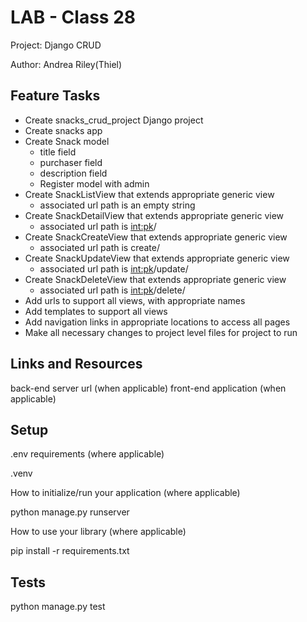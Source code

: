 # LAB - Class 28

Project: Django CRUD

Author: Andrea Riley(Thiel)

## Feature Tasks

- Create snacks_crud_project Django project
- Create snacks app
- Create Snack model
  - title field
  - purchaser field
  - description field
  - Register model with admin
- Create SnackListView that extends appropriate generic view
  - associated url path is an empty string
- Create SnackDetailView that extends appropriate generic view
  - associated url path is <int:pk>/
- Create SnackCreateView that extends appropriate generic view
  - associated url path is create/
- Create SnackUpdateView that extends appropriate generic view
  - associated url path is <int:pk>/update/
- Create SnackDeleteView that extends appropriate generic view
  - associated url path is <int:pk>/delete/
- Add urls to support all views, with appropriate names
- Add templates to support all views
- Add navigation links in appropriate locations to access all pages
- Make all necessary changes to project level files for project to run


## Links and Resources

back-end server url (when applicable)
front-end application (when applicable)

## Setup

.env requirements (where applicable)

  .venv

How to initialize/run your application (where applicable)

 python manage.py runserver

How to use your library (where applicable)

pip install -r requirements.txt

## Tests

  python manage.py test


